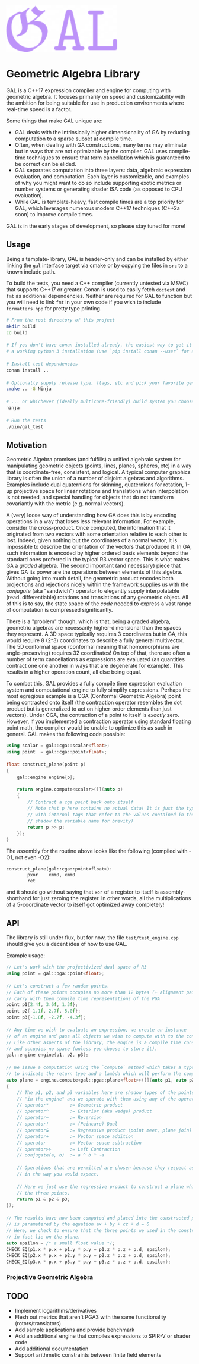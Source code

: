 
<p align="left">
    <img src="./doc/logo.png" alt="GAL" width="300">
</p>

# Geometric Algebra Library

GAL is a C++17 expression compiler and engine for computing with geometric algebra. It focuses primarily on speed and customizability with the ambition for being suitable for use in production environments where real-time speed is a factor.

Some things that make GAL unique are:

- GAL deals with the intrinsically higher dimensionality of GA by reducing computation to a sparse subset at compile time.
- Often, when dealing with GA constructions, many terms may eliminate but in ways that are not optimizable by the compiler. GAL uses compile-time techniques to ensure that term cancellation which is guaranteed to be correct can be elided.
- GAL separates computation into three layers: data, algebraic expression evaluation, and computation. Each layer is customizable, and examples of why you might want to do so include supporting exotic metrics or number systems or generating shader ISA code (as opposed to CPU evaluation).
- While GAL is template-heavy, fast compile times are a top priority for GAL, which leverages numerous modern C++17 techniques (C++2a soon) to improve compile times.

GAL is in the early stages of development, so please stay tuned for more!

## Usage

Being a template-library, GAL is header-only and can be installed by either linking the `gal` interface target via cmake or by copying the files in `src` to a known include path.

To build the tests, you need a C++ compiler (currently untested via MSVC) that supports C++17 or greater.
Conan is used to easily fetch `doctest` and `fmt` as additional dependencies. Neither are required for GAL
to function but you will need to link `fmt` in your own code if you wish to include `formatters.hpp` for
pretty type printing.

```sh
# From the root directory of this project
mkdir build
cd build

# If you don't have conan installed already, the easiest way to get it is with `pip install conan` with
# a working python 3 installation (use `pip install conan --user` for a local installation)

# Install test dependencies
conan install ..

# Optionally supply release type, flags, etc and pick your favorite generator
cmake .. -G Ninja

# ... or whichever (ideally multicore-friendly) build system you choose
ninja

# Run the tests
./bin/gal_test
```

## Motivation

Geometric Algebra promises (and fulfills) a unified algebraic system for manipulating geometric objects
(points, lines, planes, spheres, etc) in a way that is coordinate-free, consistent, and logical. A
typical computer graphics library is often the union of a number of disjoint algebras and algorithms.
Examples include dual quaternions for skinning, quaternions for rotation, 1-up projective space for linear
rotations and translations when interpolation is not needed, and special handling for objects that do not
transform covariantly with the metric (e.g. normal vectors).

A (very) loose way of understanding how GA does this is by encoding operations in a way that loses less
relevant information. For example, consider the cross-product. Once computed, the information that it
originated from two vectors with some orientation relative to each other is lost. Indeed, given nothing
but the coordinates of a normal vector, it is impossible to describe the orientation of the vectors that
produced it. In GA, such information is encoded by higher ordered basis elements beyond the standard ones
proferred in the typical R3 vector space. This is what makes GA a *graded* algebra. The second important
(and necessary) piece that gives GA its power are the operations between elements of this algebra. Without
going into much detail, the geometric product encodes both projections and rejections nicely within the
framework supplies us with the *conjugate* (aka "sandwich") operator to elegantly supply interpolatable (read.
differentiable) rotations and translations of any geometric object. All of this is to say, the state
space of the *code* needed to express a vast range of computation is compressed significantly.

There is a "problem" though, which is that, being a graded algebra, geometric algebras are necessarily
higher-dimensional than the spaces they represent. A 3D space typically requires 3 coordinates but in GA,
this would require 8 (2^3) coordinates to describe a fully general multivector. The 5D conformal space
(conformal meaning that homomorphisms are angle-preserving) requires 32 coordinates! On top of that,
there are often a number of term cancellations as expressions are evaluated (as quantities contract one
one another in ways that are degenerate for example). This results in a higher operation count, all else
being equal.

To combat this, GAL provides a fully compile time expression evaluation system and computational engine
to fully simplify expressions. Perhaps the most egregious example is a CGA (Conformal Geometric Algebra)
point being contracted onto itself (the contraction operator resembles the dot product but is generalized
to act on higher-order elements than just vectors). Under CGA, the contraction of a point to itself is
*exactly* zero. However, if you implemented a contraction operator using standard floating point math,
the compiler would be unable to optimize this as such in general. GAL makes the following code possible:

```c++
using scalar = gal::cga::scalar<float>;
using point  = gal::cga::point<float>;

float construct_plane(point p)
{
    gal::engine engine{p};

    return engine.compute<scalar>([](auto p)
    {
        // Contract a cga point back onto itself
        // Note that p here contains no actual data! It is just the type that represents a CGA point
        // with internal tags that refer to the values contained in the outer scope p (we locally
        // shadow the variable name for brevity)
        return p >> p;
    });
}
```

The assembly for the routine above looks like the following (compiled with -O1, not even -O2):

```assembly
construct_plane(gal::cga::point<float>):
        pxor    xmm0, xmm0
        ret
```

and it should go without saying that `xor` of a register to itself is assembly-shorthand for just zeroing
the register. In other words, all the multiplications of a 5-coordinate vector to itself got optimized away
completely!

## API

The library is still under flux, but for now, the file `test/test_engine.cpp` should give you a decent idea of how to use GAL.

Example usage:

```c++
// Let's work with the projectivized dual space of R3
using point = gal::pga::point<float>;

// Let's construct a few random points.
// Each of these points occupies no more than 12 bytes (+ alignment padding) but
// carry with them compile time representations of the PGA
point p1{2.4f, 3.6f, 1.3f};
point p2{-1.1f, 2.7f, 5.0f};
point p3{-1.8f, -2.7f, -4.3f};

// Any time we wish to evaluate an expression, we create an instance
// of an engine and pass all objects we wish to compute with to the constructor.
// Like other aspects of the library, the engine is a compile time construct
// and occupies no space (unless you choose to store it).
gal::engine engine{p1, p2, p3};

// We issue a computation using the `compute` method which takes a type parameter
// to indicate the return type and a lambda which will perform the computation.
auto plane = engine.compute<gal::pga::plane<float>>([](auto p1, auto p2, auto p3)
{
    // The p1, p2, and p3 variables here are shadow types of the points residing
    // "in the engine" and we operate with them using any of the operations:
    // operator*        := Geometric product
    // operator^        := Exterior (aka wedge) product
    // operator~        := Reversion
    // operator!        := (Poincare) Dual
    // operator&        := Regressive product (point meet, plane join)
    // operator+        := Vector space addition
    // operator-        := Vector space subtraction
    // operator>>       := Left Contraction
    // conjugate(a, b)  := a ^ b ^ ~a

    // Operations that are permitted are chosen because they respect associativity
    // in the way you would expect.

    // Here we just use the regressive product to construct a plane which passes through
    // the three points.
    return p1 & p2 & p3;
});

// The results have now been computed and placed into the constructed plane which
// is parametered by the equation ax + by + cz + d = 0
// Here, we check to ensure that the three points we used in the construction do
// in fact lie on the plane.
auto epsilon = /* a small float value */;
CHECK_EQ(p1.x * p.x + p1.y * p.y + p1.z * p.z + p.d, epsilon);
CHECK_EQ(p2.x * p.x + p2.y * p.y + p2.z * p.z + p.d, epsilon);
CHECK_EQ(p3.x * p.x + p3.y * p.y + p3.z * p.z + p.d, epsilon);
```

### Projective Geometric Algebra

## TODO

- Implement logarithms/derivatives
- Flesh out metrics that aren't PGA3 with the same functionality (rotors/translators)
- Add sample applications and provide benchmark
- Add an additional engine that compiles expressions to SPIR-V or shader code
- Add additional documentation
- Support arithmetic constraints between finite field elements